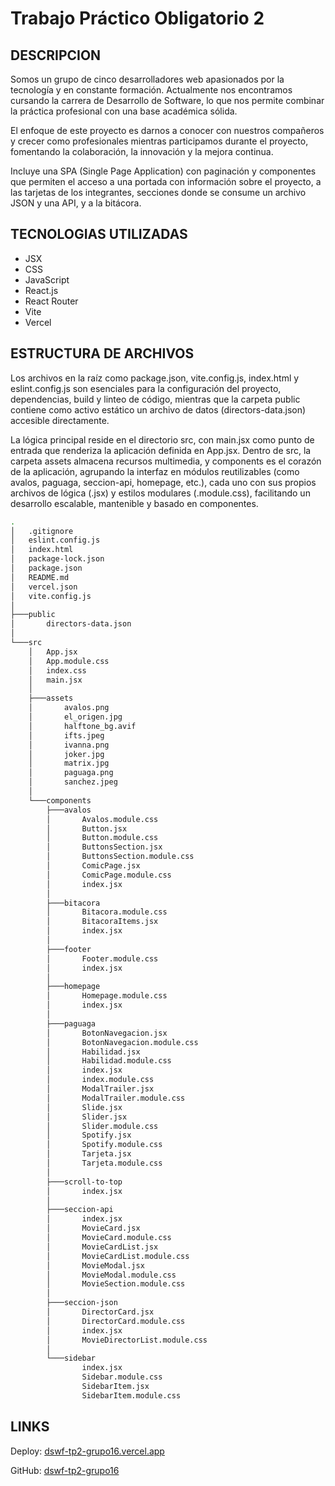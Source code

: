 # Trabajo Práctico Obligatorio 2

## DESCRIPCION

Somos un grupo de cinco desarrolladores web apasionados por la tecnología y en constante formación. Actualmente nos encontramos cursando la carrera de Desarrollo de Software, lo que nos permite combinar la práctica profesional con una base académica sólida.

El enfoque de este proyecto es darnos a conocer con nuestros compañeros y crecer como profesionales mientras participamos durante el proyecto, fomentando la colaboración, la innovación y la mejora continua.

Incluye una SPA (Single Page Application) con paginación y componentes que permiten el acceso a una portada con información sobre el proyecto, a las tarjetas de los integrantes, secciones donde se consume un archivo JSON y una API, y a la bitácora.

## TECNOLOGIAS UTILIZADAS

- JSX
- CSS
- JavaScript
- React.js
- React Router
- Vite
- Vercel

## ESTRUCTURA DE ARCHIVOS

Los archivos en la raíz como package.json, vite.config.js, index.html y eslint.config.js son esenciales para la configuración del proyecto, dependencias, build y linteo de código, mientras que la carpeta public contiene como activo estático un archivo de datos (directors-data.json) accesible directamente.

La lógica principal reside en el directorio src, con main.jsx como punto de entrada que renderiza la aplicación definida en App.jsx. Dentro de src, la carpeta assets almacena recursos multimedia, y components es el corazón de la aplicación, agrupando la interfaz en módulos reutilizables (como avalos, paguaga, seccion-api, homepage, etc.), cada uno con sus propios archivos de lógica (.jsx) y estilos modulares (.module.css), facilitando un desarrollo escalable, mantenible y basado en componentes.

```bash
.
│   .gitignore
│   eslint.config.js
│   index.html
│   package-lock.json
│   package.json
│   README.md
│   vercel.json
│   vite.config.js
│
├───public
│       directors-data.json
│
└───src
    │   App.jsx
    │   App.module.css
    │   index.css
    │   main.jsx
    │
    ├───assets
    │       avalos.png
    │       el_origen.jpg
    │       halftone_bg.avif
    │       ifts.jpeg
    │       ivanna.png
    │       joker.jpg
    │       matrix.jpg
    │       paguaga.png
    │       sanchez.jpeg
    │
    └───components
        ├───avalos
        │       Avalos.module.css
        │       Button.jsx
        │       Button.module.css
        │       ButtonsSection.jsx
        │       ButtonsSection.module.css
        │       ComicPage.jsx
        │       ComicPage.module.css
        │       index.jsx
        │
        ├───bitacora
        │       Bitacora.module.css
        │       BitacoraItems.jsx
        │       index.jsx
        │
        ├───footer
        │       Footer.module.css
        │       index.jsx
        │
        ├───homepage
        │       Homepage.module.css
        │       index.jsx
        │
        ├───paguaga
        │       BotonNavegacion.jsx
        │       BotonNavegacion.module.css
        │       Habilidad.jsx
        │       Habilidad.module.css
        │       index.jsx
        │       index.module.css
        │       ModalTrailer.jsx
        │       ModalTrailer.module.css
        │       Slide.jsx
        │       Slider.jsx
        │       Slider.module.css
        │       Spotify.jsx
        │       Spotify.module.css
        │       Tarjeta.jsx
        │       Tarjeta.module.css
        │
        ├───scroll-to-top
        │       index.jsx
        │
        ├───seccion-api
        │       index.jsx
        │       MovieCard.jsx
        │       MovieCard.module.css
        │       MovieCardList.jsx
        │       MovieCardList.module.css
        │       MovieModal.jsx
        │       MovieModal.module.css
        │       MovieSection.module.css
        │
        ├───seccion-json
        │       DirectorCard.jsx
        │       DirectorCard.module.css
        │       index.jsx
        │       MovieDirectorList.module.css
        │
        └───sidebar
                index.jsx
                Sidebar.module.css
                SidebarItem.jsx
                SidebarItem.module.css
```

## LINKS

Deploy: [dswf-tp2-grupo16.vercel.app](https://dswf-tp2-grupo16.vercel.app)

GitHub: [dswf-tp2-grupo16](https://github.com/sanavalos/dswf-tp2-grupo16)

